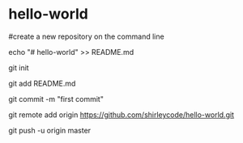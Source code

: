 # hello-world

#create a new repository on the command line

echo "# hello-world" >> README.md

git init

git add README.md

git commit -m "first commit"

git remote add origin https://github.com/shirleycode/hello-world.git

git push -u origin master
